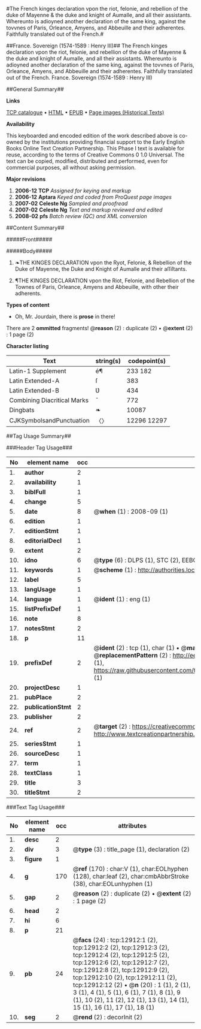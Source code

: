 #The French kinges declaration vpon the riot, felonie, and rebellion of the duke of Mayenne & the duke and knight of Aumalle, and all their assistants. Whereunto is adioyned another declaration of the same king, against the tovvnes of Paris, Orleance, Amyens, and Abbeuille and their adherentes. Faithfully translated out of the French.#

##France. Sovereign (1574-1589 : Henry III)##
The French kinges declaration vpon the riot, felonie, and rebellion of the duke of Mayenne & the duke and knight of Aumalle, and all their assistants. Whereunto is adioyned another declaration of the same king, against the tovvnes of Paris, Orleance, Amyens, and Abbeuille and their adherentes. Faithfully translated out of the French.
France. Sovereign (1574-1589 : Henry III)

##General Summary##

**Links**

[TCP catalogue](http://www.ota.ox.ac.uk/tcp/)  • 
[HTML](http://tei.it.ox.ac.uk/tcp/Texts-HTML/free/A02/A02955.html)  • 
[EPUB](http://tei.it.ox.ac.uk/tcp/Texts-EPUB/free/A02/A02955.epub) • 
[Page images (Historical Texts)](https://data.historicaltexts.jisc.ac.uk/view?pubId=eebo-99847849e&pageId=eebo-99847849e-12912-1)

**Availability**

This keyboarded and encoded edition of the
	       work described above is co-owned by the institutions
	       providing financial support to the Early English Books
	       Online Text Creation Partnership. This Phase I text is
	       available for reuse, according to the terms of Creative
	       Commons 0 1.0 Universal. The text can be copied,
	       modified, distributed and performed, even for
	       commercial purposes, all without asking permission.

**Major revisions**

1. __2006-12__ __TCP__ *Assigned for keying and markup*
1. __2006-12__ __Aptara__ *Keyed and coded from ProQuest page images*
1. __2007-02__ __Celeste Ng__ *Sampled and proofread*
1. __2007-02__ __Celeste Ng__ *Text and markup reviewed and edited*
1. __2008-02__ __pfs__ *Batch review (QC) and XML conversion*

##Content Summary##

#####Front#####

#####Body#####

1. ❧THE KINGES DECLARATION
vpon the Ryot, Felonie, & Rebellion of the Duke of
Mayenne, the Duke and Knight of Aumalle and
their aſſiſtants.

1. ¶THE KINGES DECLARATION
vpon the Riot, Felonie, and Rebellion of the Townes
of Paris, Orleance, Amyens and Abbeuille, with other
their adherents.

**Types of content**

  * Oh, Mr. Jourdain, there is **prose** in there!

There are 2 **ommitted** fragments! 
 @__reason__ (2) : duplicate (2)  •  @__extent__ (2) : 1 page (2)

**Character listing**


|Text|string(s)|codepoint(s)|
|---|---|---|
|Latin-1 Supplement|é¶|233 182|
|Latin Extended-A|ſ|383|
|Latin Extended-B|Ʋ|434|
|Combining             Diacritical Marks|̄|772|
|Dingbats|❧|10087|
|CJKSymbolsandPunctuation|〈〉|12296 12297|

##Tag Usage Summary##

###Header Tag Usage###

|No|element name|occ|attributes|
|---|---|---|---|
|1.|__author__|2||
|2.|__availability__|1||
|3.|__biblFull__|1||
|4.|__change__|5||
|5.|__date__|8| @__when__ (1) : 2008-09 (1)|
|6.|__edition__|1||
|7.|__editionStmt__|1||
|8.|__editorialDecl__|1||
|9.|__extent__|2||
|10.|__idno__|6| @__type__ (6) : DLPS (1), STC (2), EEBO-CITATION (1), PROQUEST (1), VID (1)|
|11.|__keywords__|1| @__scheme__ (1) : http://authorities.loc.gov/ (1)|
|12.|__label__|5||
|13.|__langUsage__|1||
|14.|__language__|1| @__ident__ (1) : eng (1)|
|15.|__listPrefixDef__|1||
|16.|__note__|8||
|17.|__notesStmt__|2||
|18.|__p__|11||
|19.|__prefixDef__|2| @__ident__ (2) : tcp (1), char (1)  •  @__matchPattern__ (2) : ([0-9\-]+):([0-9IVX]+) (1), (.+) (1)  •  @__replacementPattern__ (2) : http://eebo.chadwyck.com/downloadtiff?vid=$1&page=$2 (1), https://raw.githubusercontent.com/textcreationpartnership/Texts/master/tcpchars.xml#$1 (1)|
|20.|__projectDesc__|1||
|21.|__pubPlace__|2||
|22.|__publicationStmt__|2||
|23.|__publisher__|2||
|24.|__ref__|2| @__target__ (2) : https://creativecommons.org/publicdomain/zero/1.0/ (1), http://www.textcreationpartnership.org/docs/. (1)|
|25.|__seriesStmt__|1||
|26.|__sourceDesc__|1||
|27.|__term__|1||
|28.|__textClass__|1||
|29.|__title__|3||
|30.|__titleStmt__|2||


###Text Tag Usage###

|No|element name|occ|attributes|
|---|---|---|---|
|1.|__desc__|2||
|2.|__div__|3| @__type__ (3) : title_page (1), declaration (2)|
|3.|__figure__|1||
|4.|__g__|170| @__ref__ (170) : char:V (1), char:EOLhyphen (128), char:leaf (2), char:cmbAbbrStroke (38), char:EOLunhyphen (1)|
|5.|__gap__|2| @__reason__ (2) : duplicate (2)  •  @__extent__ (2) : 1 page (2)|
|6.|__head__|2||
|7.|__hi__|6||
|8.|__p__|21||
|9.|__pb__|24| @__facs__ (24) : tcp:12912:1 (2), tcp:12912:2 (2), tcp:12912:3 (2), tcp:12912:4 (2), tcp:12912:5 (2), tcp:12912:6 (2), tcp:12912:7 (2), tcp:12912:8 (2), tcp:12912:9 (2), tcp:12912:10 (2), tcp:12912:11 (2), tcp:12912:12 (2)  •  @__n__ (20) : 1 (1), 2 (1), 3 (1), 4 (1), 5 (1), 6 (1), 7 (1), 8 (1), 9 (1), 10 (2), 11 (2), 12 (1), 13 (1), 14 (1), 15 (1), 16 (1), 17 (1), 18 (1)|
|10.|__seg__|2| @__rend__ (2) : decorInit (2)|
